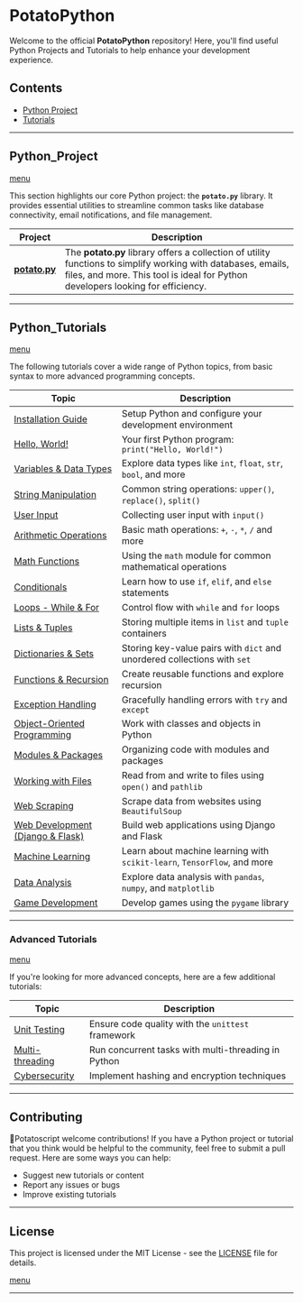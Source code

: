 # PotatoPython 

Welcome to the official **PotatoPython** repository! Here, you'll find useful Python Projects and Tutorials to help enhance your development experience. 

## Contents

- [Python Project](#python_project)
- [Tutorials](#python_tutorials)

---

## Python_Project
[menu](#potatopython)

This section highlights our core Python project: the **`potato.py`** library. It provides essential utilities to streamline common tasks like database connectivity, email notifications, and file management.

| **Project**                      | **Description**                                                                                                                                                        |
|-----------------------------------|------------------------------------------------------------------------------------------------------------------------------------------------------------------------|
| **[potato.py](https://github.com/potatoscript/potatopython)** | The **potato.py** library offers a collection of utility functions to simplify working with databases, emails, files, and more. This tool is ideal for Python developers looking for efficiency. |

---

## Python_Tutorials
[menu](#potatopython)

The following tutorials cover a wide range of Python topics, from basic syntax to more advanced programming concepts.

| Topic | Description |
| --- | --- |
| [Installation Guide](https://github.com/potatoscript/python/wiki/Installation) | Setup Python and configure your development environment |
| [Hello, World!](https://github.com/potatoscript/python/wiki/Hello-World) | Your first Python program: `print("Hello, World!")` |
| [Variables & Data Types](https://github.com/potatoscript/python/wiki/Variables) | Explore data types like `int`, `float`, `str`, `bool`, and more |
| [String Manipulation](https://github.com/potatoscript/python/wiki/String) | Common string operations: `upper()`, `replace()`, `split()` |
| [User Input](https://github.com/potatoscript/python/wiki/User-Input) | Collecting user input with `input()` |
| [Arithmetic Operations](https://github.com/potatoscript/python/wiki/Arithmetic-Operations) | Basic math operations: `+`, `-`, `*`, `/` and more |
| [Math Functions](https://github.com/potatoscript/python/wiki/Math-Functions) | Using the `math` module for common mathematical operations |
| [Conditionals](https://github.com/potatoscript/python/wiki/If-Statement) | Learn how to use `if`, `elif`, and `else` statements |
| [Loops - While & For](https://github.com/potatoscript/python/wiki/While-Loops) | Control flow with `while` and `for` loops |
| [Lists & Tuples](https://github.com/potatoscript/python/wiki/Lists) | Storing multiple items in `list` and `tuple` containers |
| [Dictionaries & Sets](https://github.com/potatoscript/python/wiki/Dictionaries) | Storing key-value pairs with `dict` and unordered collections with `set` |
| [Functions & Recursion](https://github.com/potatoscript/python/wiki/Functions) | Create reusable functions and explore recursion |
| [Exception Handling](https://github.com/potatoscript/python/wiki/Exceptions) | Gracefully handling errors with `try` and `except` |
| [Object-Oriented Programming](https://github.com/potatoscript/python/wiki/Class) | Work with classes and objects in Python |
| [Modules & Packages](https://github.com/potatoscript/python/wiki/Modules) | Organizing code with modules and packages |
| [Working with Files](https://github.com/potatoscript/python/wiki/Files-Directories) | Read from and write to files using `open()` and `pathlib` |
| [Web Scraping](https://github.com/potatoscript/python/wiki/Web-Scraping) | Scrape data from websites using `BeautifulSoup` |
| [Web Development (Django & Flask)](https://github.com/potatoscript/python/wiki/django) | Build web applications using Django and Flask |
| [Machine Learning](https://github.com/potatoscript/python/wiki/Machine-Learning) | Learn about machine learning with `scikit-learn`, `TensorFlow`, and more |
| [Data Analysis](https://github.com/potatoscript/python/wiki/Data-Analysis) | Explore data analysis with `pandas`, `numpy`, and `matplotlib` |
| [Game Development](https://github.com/potatoscript/python/wiki/Game-Development) | Develop games using the `pygame` library |

---

### Advanced Tutorials
[menu](#potato_python)

If you're looking for more advanced concepts, here are a few additional tutorials:

| Topic | Description |
| --- | --- |
| [Unit Testing](https://github.com/potatoscript/python/wiki/Unit-Testing) | Ensure code quality with the `unittest` framework |
| [Multi-threading](https://github.com/potatoscript/python/wiki/Threading) | Run concurrent tasks with multi-threading in Python |
| [Cybersecurity](https://github.com/potatoscript/python/wiki/Cybersecurity) | Implement hashing and encryption techniques |

---

## Contributing

🥔Potatoscript welcome contributions! If you have a Python project or tutorial that you think would be helpful to the community, feel free to submit a pull request. Here are some ways you can help:

- Suggest new tutorials or content
- Report any issues or bugs
- Improve existing tutorials

---

## License

This project is licensed under the MIT License - see the [LICENSE](LICENSE) file for details.

[menu](#potato_python)

---
